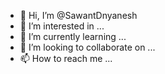 - 👋 Hi, I’m @SawantDnyanesh
- 👀 I’m interested in ...
- 🌱 I’m currently learning ...
- 💞️ I’m looking to collaborate on ...
- 📫 How to reach me ...

<!---
SawantDnyanesh/SawantDnyanesh is a ✨ special ✨ repository because its `README.md` (this file) appears on your GitHub profile.
You can click the Preview link to take a look at your changes.
--->
